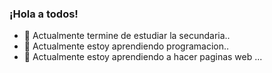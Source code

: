 ### ¡Hola a todos!
- 🔭 Actualmente termine de estudiar la secundaria..
- 🌱 Actualmente estoy aprendiendo programacion..
- 🤔 Actualmente estoy aprendiendo a hacer paginas web ...
